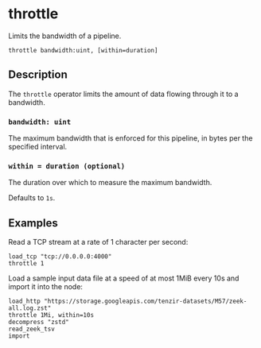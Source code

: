 # throttle

Limits the bandwidth of a pipeline.

```tql
throttle bandwidth:uint, [within=duration]
```

## Description

The `throttle` operator limits the amount of data flowing through it to a
bandwidth.

### `bandwidth: uint`

The maximum bandwidth that is enforced for this pipeline, in bytes per the
specified interval.

### `within = duration (optional)`

The duration over which to measure the maximum bandwidth.

Defaults to `1s`.

## Examples

Read a TCP stream at a rate of 1 character per second:

```tql
load_tcp "tcp://0.0.0.0:4000"
throttle 1
```

Load a sample input data file at a speed of at most 1MiB every 10s and import it
into the node:

```tql
load_http "https://storage.googleapis.com/tenzir-datasets/M57/zeek-all.log.zst"
throttle 1Mi, within=10s
decompress "zstd"
read_zeek_tsv
import
```

